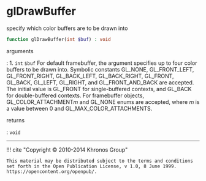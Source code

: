 # glDrawBuffer
specify which color buffers are to be drawn into

```php
function glDrawBuffer(int $buf) : void
```

arguments

:    1. `int` `$buf` For default framebuffer, the argument specifies up to four
    color buffers to be drawn into. Symbolic constants
    <constant>GL_NONE</constant>, <constant>GL_FRONT_LEFT</constant>,
    <constant>GL_FRONT_RIGHT</constant>, <constant>GL_BACK_LEFT</constant>,
    <constant>GL_BACK_RIGHT</constant>, <constant>GL_FRONT</constant>,
    <constant>GL_BACK</constant>, <constant>GL_LEFT</constant>,
    <constant>GL_RIGHT</constant>, and <constant>GL_FRONT_AND_BACK</constant> are
    accepted. The initial value is <constant>GL_FRONT</constant> for
    single-buffered contexts, and <constant>GL_BACK</constant> for
    double-buffered contexts. For framebuffer objects,
    <constant>GL_COLOR_ATTACHMENT$m$</constant> and <constant>GL_NONE</constant>
    enums are accepted, where <constant>$m$</constant> is a value between 0 and
    <constant>GL_MAX_COLOR_ATTACHMENTS</constant>.

returns

:    `void` 

---
     

!!! cite "Copyright © 2010-2014 Khronos Group"

    This material may be distributed subject to the terms and conditions set forth in the Open Publication License, v 1.0, 8 June 1999. https://opencontent.org/openpub/.